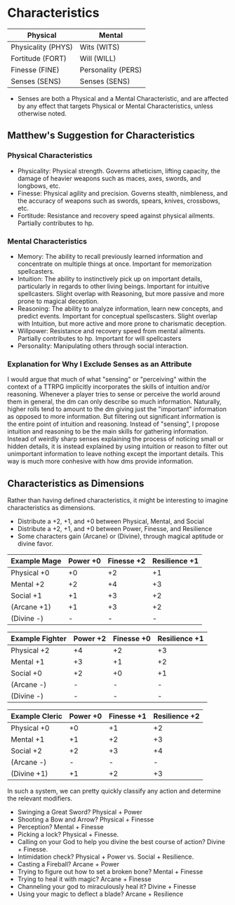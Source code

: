 # Characteristics

| Physical           | Mental             |
| ------------------ | ------------------ |
| Physicality (PHYS) | Wits (WITS)        |
| Fortitude (FORT)   | Will (WILL)        |
| Finesse (FINE)     | Personality (PERS) |
| Senses (SENS)      | Senses (SENS)      |

* Senses are both a Physical and a Mental Characteristic, and are affected by any effect that targets Physical or Mental Characteristics, unless otherwise noted.

## Matthew's Suggestion for Characteristics

### Physical Characteristics

* Physicality: Physical strength. Governs atheticism, lifting capacity, the damage of heavier weapons such as maces, axes, swords, and longbows, etc.
* Finesse: Physical agility and precision. Governs stealth, nimbleness, and the accuracy of weapons such as swords, spears, knives, crossbows, etc.
* Fortitude: Resistance and recovery speed against physical ailments. Partially contributes to hp.

### Mental Characteristics

* Memory: The ability to recall previously learned information and concentrate on multiple things at once. Important for memorization spellcasters.
* Intuition: The ability to instinctively pick up on important details, particularly in regards to other living beings. Important for intuitive spellcasters. Slight overlap with Reasoning, but more passive and more prone to magical deception.
* Reasoning: The ability to analyze information, learn new concepts, and predict events. Important for conceptual spellscasters. Slight overlap with Intuition, but more active and more prone to charismatic deception.
* Willpower: Resistance and recovery speed from mental ailments. Partially contributes to hp. Important for will spellcasters
* Personality: Manipulating others through social interaction.

### Explanation for Why I Exclude Senses as an Attribute

I would argue that much of what "sensing" or "perceiving" within the context of a TTRPG implicitly incorporates the skills of intuition and/or reasoning. Whenever a player tries to sense or perceive the world around them in general, the dm can only describe so much information. Naturally, higher rolls tend to amount to the dm giving just the "important" information as opposed to more information. But filtering out significant information is the entire point of intuition and reasoning. Instead of "sensing", I propose intuition and reasoning to be the main skills for gathering information. Instead of weirdly sharp senses explaining the process of noticing small or hidden details, it is instead explained by using intuition or reason to filter out unimportant information to leave nothing except the important details. This way is much more conhesive with how dms provide information.

## Characteristics as Dimensions

Rather than having defined characteristics, it might be interesting to imagine characteristics as dimensions.

* Distribute a +2, +1, and +0 between Physical, Mental, and Social
* Distribute a +2, +1, and +0 between Power, Finesse, and Resilience
* Some characters gain (Arcane) or (Divine), through magical aptitude or divine favor.

| Example Mage | Power +0 | Finesse +2 | Resilience +1 |
| ------------ | -------- | ---------- | ------------- |
| Physical +0  | +0       | +2         | +1            |
| Mental +2    | +2       | +4         | +3            |
| Social +1    | +1       | +3         | +2            |
| (Arcane +1)  | +1       | +3         | +2            |
| (Divine -)   | -        | -          | -             |

| Example Fighter | Power +2 | Finesse +0 | Resilience +1 |
| --------------- | -------- | ---------- | ------------- |
| Physical +2     | +4       | +2         | +3            |
| Mental +1       | +3       | +1         | +2            |
| Social +0       | +2       | +0         | +1            |
| (Arcane -)      | -        | -          | -             |
| (Divine -)      | -        | -          | -             |

| Example Cleric | Power +0 | Finesse +1 | Resilience +2 |
| -------------- | -------- | ---------- | ------------- |
| Physical +0    | +0       | +1         | +2            |
| Mental +1      | +1       | +2         | +3            |
| Social +2      | +2       | +3         | +4            |
| (Arcane -)     | -        | -          | -             |
| (Divine +1)    | +1       | +2         | +3            |

In such a system, we can pretty quickly classify any action and determine the relevant modifiers.

* Swinging a Great Sword? Physical + Power
* Shooting a Bow and Arrow? Physical + Finesse
* Perception? Mental + Finesse
* Picking a lock? Physical + Finesse.
* Calling on your God to help you divine the best course of action? Divine + Finesse.
* Intimidation check? Physical + Power vs. Social + Resilience.
* Casting a Fireball? Arcane + Power
* Trying to figure out how to set a broken bone? Mental + Finesse
* Trying to heal it with magic? Arcane + Finesse
* Channeling your god to miraculously heal it? Divine + Finesse
* Using your magic to deflect a blade? Arcane + Resilience
